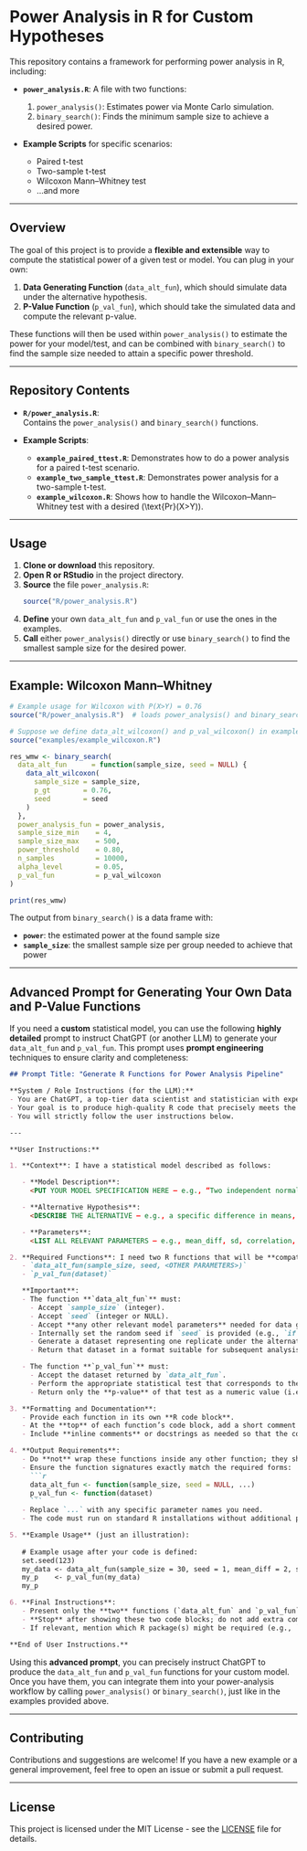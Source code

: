 # Power Analysis in R for Custom Hypotheses

This repository contains a framework for performing power analysis in R, including:

- **`power_analysis.R`**: A file with two functions:
  1. `power_analysis()`: Estimates power via Monte Carlo simulation.
  2. `binary_search()`: Finds the minimum sample size to achieve a desired power.

- **Example Scripts** for specific scenarios:
  - Paired t-test
  - Two-sample t-test
  - Wilcoxon Mann–Whitney test
  - …and more

---

## Overview

The goal of this project is to provide a **flexible and extensible** way to compute the statistical power of a given test or model. You can plug in your own:

1. **Data Generating Function** (`data_alt_fun`), which should simulate data under the alternative hypothesis.  
2. **P-Value Function** (`p_val_fun`), which should take the simulated data and compute the relevant p-value.

These functions will then be used within `power_analysis()` to estimate the power for your model/test, and can be combined with `binary_search()` to find the sample size needed to attain a specific power threshold.

---

## Repository Contents

- **`R/power_analysis.R`**:  
  Contains the `power_analysis()` and `binary_search()` functions.

- **Example Scripts**:
  - **`example_paired_ttest.R`**: Demonstrates how to do a power analysis for a paired t-test scenario.
  - **`example_two_sample_ttest.R`**: Demonstrates power analysis for a two-sample t-test.
  - **`example_wilcoxon.R`**: Shows how to handle the Wilcoxon–Mann–Whitney test with a desired \(\text{Pr}(X>Y)\).

---

## Usage

1. **Clone or download** this repository.
2. **Open R or RStudio** in the project directory.
3. **Source** the file `power_analysis.R`:
   ```r
   source("R/power_analysis.R")
   ```
4. **Define** your own `data_alt_fun` and `p_val_fun` or use the ones in the examples.
5. **Call** either `power_analysis()` directly or use `binary_search()` to find the smallest sample size for the desired power.

---

## Example: Wilcoxon Mann–Whitney

```r
# Example usage for Wilcoxon with P(X>Y) = 0.76
source("R/power_analysis.R")  # loads power_analysis() and binary_search()

# Suppose we define data_alt_wilcoxon() and p_val_wilcoxon() in example_wilcoxon.R
source("examples/example_wilcoxon.R")

res_wmw <- binary_search(
  data_alt_fun      = function(sample_size, seed = NULL) {
    data_alt_wilcoxon(
      sample_size = sample_size,
      p_gt        = 0.76,
      seed        = seed
    )
  },
  power_analysis_fun = power_analysis,
  sample_size_min    = 4,
  sample_size_max    = 500,
  power_threshold    = 0.80,
  n_samples          = 10000,
  alpha_level        = 0.05,
  p_val_fun          = p_val_wilcoxon
)

print(res_wmw)
```

The output from `binary_search()` is a data frame with:

- **`power`**: the estimated power at the found sample size  
- **`sample_size`**: the smallest sample size per group needed to achieve that power  

---

## Advanced Prompt for Generating Your Own Data and P-Value Functions

If you need a **custom** statistical model, you can use the following **highly detailed** prompt to instruct ChatGPT (or another LLM) to generate your `data_alt_fun` and `p_val_fun`. This prompt uses **prompt engineering** techniques to ensure clarity and completeness:

```markdown
## Prompt Title: "Generate R Functions for Power Analysis Pipeline"

**System / Role Instructions (for the LLM):**
- You are ChatGPT, a top-tier data scientist and statistician with expertise in R, statistical modeling, and power analysis.
- Your goal is to produce high-quality R code that precisely meets the user’s specifications.
- You will strictly follow the user instructions below.

---

**User Instructions:**

1. **Context**: I have a statistical model described as follows:

   - **Model Description**:  
     <PUT YOUR MODEL SPECIFICATION HERE — e.g., “Two independent normal distributions with different means and a common standard deviation” or “A logistic regression model with certain coefficients,” etc.>  

   - **Alternative Hypothesis**:  
     <DESCRIBE THE ALTERNATIVE — e.g., a specific difference in means, a certain effect size, or a parametric form you assume under H1.>

   - **Parameters**:  
     <LIST ALL RELEVANT PARAMETERS — e.g., mean_diff, sd, correlation, slope, intercept, etc. — that you want to pass into the function.>

2. **Required Functions**: I need two R functions that will be **compatible** with an existing power-analysis framework. The framework calls:
   - `data_alt_fun(sample_size, seed, <OTHER PARAMETERS>)`  
   - `p_val_fun(dataset)`

   **Important**: 
   - The function **`data_alt_fun`** must:
     - Accept `sample_size` (integer).
     - Accept `seed` (integer or NULL).
     - Accept **any other relevant model parameters** needed for data generation under the alternative.
     - Internally set the random seed if `seed` is provided (e.g., `if (!is.null(seed)) set.seed(seed)`).
     - Generate a dataset representing one replicate under the alternative hypothesis.
     - Return that dataset in a format suitable for subsequent analysis (preferably a data frame with informative column names).

   - The function **`p_val_fun`** must:
     - Accept the dataset returned by `data_alt_fun`.
     - Perform the appropriate statistical test that corresponds to the model specification (e.g., `t.test`, `wilcox.test`, a likelihood ratio test, etc.).
     - Return only the **p-value** of that test as a numeric value (i.e., a single numeric).

3. **Formatting and Documentation**:
   - Provide each function in its own **R code block**.
   - At the **top** of each function’s code block, add a short comment describing what it does and how it relates to the statistical model.
   - Include **inline comments** or docstrings as needed so that the code is self-explanatory.

4. **Output Requirements**:
   - Do **not** wrap these functions inside any other function; they should be standalone.
   - Ensure the function signatures exactly match the required forms:
     ```r
     data_alt_fun <- function(sample_size, seed = NULL, ...)
     p_val_fun <- function(dataset)
     ```
   - Replace `...` with any specific parameter names you need.  
   - The code must run on standard R installations without additional packages (unless absolutely required for your model, in which case you must specify those packages clearly).

5. **Example Usage** (just an illustration):  
   
   # Example usage after your code is defined:
   set.seed(123)
   my_data <- data_alt_fun(sample_size = 30, seed = 1, mean_diff = 2, sd = 1)
   my_p    <- p_val_fun(my_data)
   my_p

6. **Final Instructions**:
   - Present only the **two** functions (`data_alt_fun` and `p_val_fun`) and **brief** explanatory text. 
   - **Stop** after showing these two code blocks; do not add extra commentary or call the functions.
   - If relevant, mention which R package(s) might be required (e.g., `MASS` for multivariate normal), but keep dependencies minimal.

**End of User Instructions.**
```

Using this **advanced prompt**, you can precisely instruct ChatGPT to produce the `data_alt_fun` and `p_val_fun` functions for your custom model. Once you have them, you can integrate them into your power-analysis workflow by calling `power_analysis()` or `binary_search()`, just like in the examples provided above.

---

## Contributing

Contributions and suggestions are welcome! If you have a new example or a general improvement, feel free to open an issue or submit a pull request.

---

## License

This project is licensed under the MIT License - see the [LICENSE](LICENSE) file for details.

